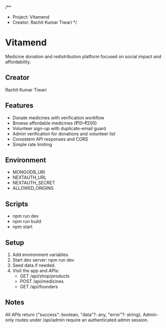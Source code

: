 /**
 * Project: Vitamend
 * Creator: Rachit Kumar Tiwari
 */
# Vitamend

Medicine donation and redistribution platform focused on social impact and affordability.

## Creator
Rachit Kumar Tiwari

## Features
- Donate medicines with verification workflow
- Browse affordable medicines (₹10–₹200)
- Volunteer sign-up with duplicate-email guard
- Admin verification for donations and volunteer list
- Consistent API responses and CORS
- Simple rate limiting

## Environment
- MONGODB_URI
- NEXTAUTH_URL
- NEXTAUTH_SECRET
- ALLOWED_ORIGINS

## Scripts
- npm run dev
- npm run build
- npm start

## Setup
1. Add environment variables.
2. Start dev server: npm run dev
3. Seed data if needed.
4. Visit the app and APIs:
   - GET /api/shop/products
   - POST /api/medicines
   - GET /api/founders

## Notes
All APIs return {"success": boolean, "data"?: any, "error"?: string}. Admin-only routes under /api/admin require an authenticated admin session.
